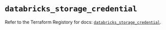 # `databricks_storage_credential`

Refer to the Terraform Registory for docs: [`databricks_storage_credential`](https://registry.terraform.io/providers/databricks/databricks/1.33.0/docs/resources/storage_credential).
